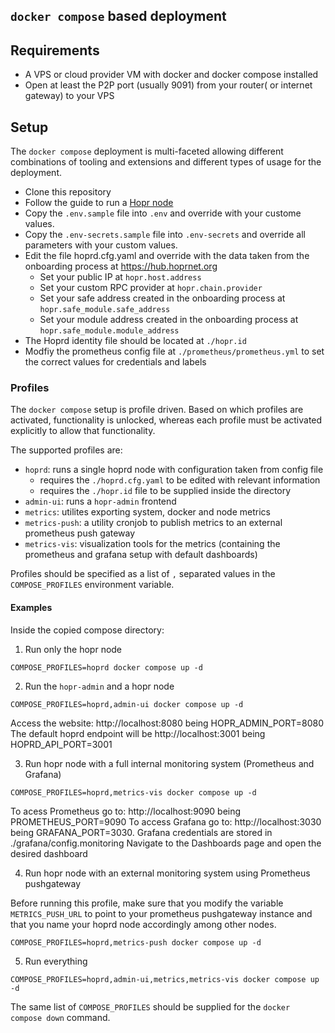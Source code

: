 ## `docker compose` based deployment

## Requirements

- A VPS or cloud provider VM with docker and docker compose installed
- Open at least the P2P port (usually 9091) from your router( or internet gateway) to your VPS

## Setup

The `docker compose` deployment is multi-faceted allowing different combinations of tooling and extensions and different types of usage for the deployment.

- Clone this repository
- Follow the guide to run a [Hopr node](https://docs.hoprnet.org/node/start-here)
- Copy the `.env.sample` file into `.env` and override with your custome values.
- Copy the `.env-secrets.sample` file into `.env-secrets` and override all parameters with your custom values.
- Edit the file hoprd.cfg.yaml and override with the data taken from the onboarding process at https://hub.hoprnet.org
  - Set your public IP at `hopr.host.address`
  - Set your custom RPC provider at `hopr.chain.provider`
  - Set your safe address created in the onboarding process at `hopr.safe_module.safe_address`
  - Set your module address created in the onboarding process at `hopr.safe_module.module_address`
- The Hoprd identity file should be located at `./hopr.id`
- Modfiy the prometheus config file at `./prometheus/prometheus.yml` to set the correct values for credentials and labels

### Profiles

The `docker compose` setup is profile driven. Based on which profiles are activated, functionality is unlocked, whereas each profile must be activated explicitly to allow that functionality.

The supported profiles are:

- `hoprd`: runs a single hoprd node with configuration taken from config file
  - requires the `./hoprd.cfg.yaml` to be edited with relevant information
  - requires the `./hopr.id` file to be supplied inside the directory
- `admin-ui`: runs a `hopr-admin` frontend
- `metrics`: utilites exporting system, docker and node metrics
- `metrics-push`: a utility cronjob to publish metrics to an external prometheus push gateway
- `metrics-vis`: visualization tools for the metrics (containing the prometheus and grafana setup with default dashboards)

Profiles should be specified as a list of `,` separated values in the `COMPOSE_PROFILES` environment variable.

#### Examples

Inside the copied compose directory:

1. Run only the hopr node

```shell
COMPOSE_PROFILES=hoprd docker compose up -d
```

2. Run the `hopr-admin` and a hopr node

```shell
COMPOSE_PROFILES=hoprd,admin-ui docker compose up -d
```

Access the website: http://localhost:8080 being HOPR_ADMIN_PORT=8080
The default hoprd endpoint will be http://localhost:3001 being HOPRD_API_PORT=3001

3. Run hopr node with a full internal monitoring system (Prometheus and Grafana)

```shell
COMPOSE_PROFILES=hoprd,metrics-vis docker compose up -d
```

To acess Prometheus go to: http://localhost:9090 being PROMETHEUS_PORT=9090
To access Grafana go to: http://localhost:3030 being GRAFANA_PORT=3030.
Grafana credentials are stored in ./grafana/config.monitoring
Navigate to the Dashboards page and open the desired dashboard

4. Run hopr node with an external monitoring system using Prometheus pushgateway

Before running this profile, make sure that you modify the variable `METRICS_PUSH_URL` to point to your prometheus pushgateway instance and that you name your hoprd node accordingly among other nodes.

```shell
COMPOSE_PROFILES=hoprd,metrics-push docker compose up -d
```

5. Run everything

```shell
COMPOSE_PROFILES=hoprd,admin-ui,metrics,metrics-vis docker compose up -d
```

The same list of `COMPOSE_PROFILES` should be supplied for the `docker compose down` command.
